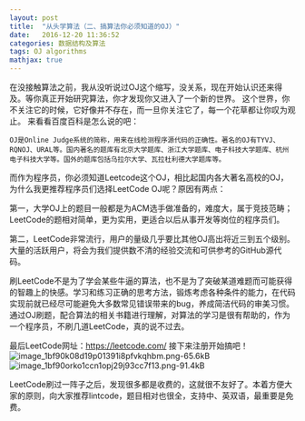 ```yaml
---
layout: post
title:  "从头学算法（二、搞算法你必须知道的OJ）"
date:   2016-12-20 11:36:52
categories: 数据结构及算法
tags: OJ algorithms
mathjax: true
---
```


在没接触算法之前，我从没听说过OJ这个缩写，没关系，现在开始认识还来得及。等你真正开始研究算法，你才发现你又进入了一个新的世界。
这个世界，你不关注它的时候，它好像并不存在，而一旦你关注它了，每一个花草都让你叹为观止。
来看看百度百科是怎么说的吧：

    OJ是Online Judge系统的简称，用来在线检测程序源代码的正确性。著名的OJ有TYVJ、RQNOJ、URAL等。国内著名的题库有北京大学题库、浙江大学题库、电子科技大学题库、杭州电子科技大学等。国外的题库包括乌拉尔大学、瓦拉杜利德大学题库等。
    




而作为程序员，你必须知道Leetcode这个OJ，相比起国内各大著名高校的OJ，为什么我更推荐程序员们选择LeetCode OJ呢？原因有两点：

第一，大学OJ上的题目一般都是为ACM选手做准备的，难度大，属于竞技范畴；LeetCode的题相对简单，更为实用，更适合以后从事开发等岗位的程序员们。

第二，LeetCode非常流行，用户的量级几乎要比其他OJ高出将近三到五个级别。大量的活跃用户，将会为我们提供数不清的经验交流和可供参考的GitHub源代码。

刷LeetCode不是为了学会某些牛逼的算法，也不是为了突破某道难题而可能获得的智趣上的快感。学习和练习正确的思考方法，锻炼考虑各种条件的能力，在代码实现前就已经尽可能避免大多数常见错误带来的bug，养成简洁代码的审美习惯。
通过OJ刷题，配合算法的相关书籍进行理解，对算法的学习是很有帮助的，作为一个程序员，不刷几道LeetCode，真的说不过去。

最后LeetCode网址：https://leetcode.com/
接下来注册开始搞吧！
![image_1bf90k08d19p01391i8pfvkqhbm.png-65.6kB][1]
![image_1bf90orko1ccn1opj29j93cc7f13.png-91.4kB][2]

LeetCode刷过一阵子之后，发现很多都是收费的，这就很不友好了。本着方便大家的原则，向大家推荐lintcode，题目相对也很全，支持中、英双语，最重要是免费。


  [1]: http://static.zybuluo.com/coldxiangyu/j2xlu88omsuprk7c7qinubug/image_1bf90k08d19p01391i8pfvkqhbm.png
  [2]: http://static.zybuluo.com/coldxiangyu/fztippzc74u7j9ww7av2vvn3/image_1bf90orko1ccn1opj29j93cc7f13.png
